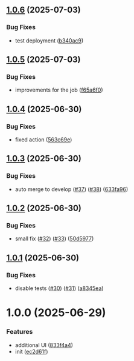 ## [1.0.6](https://github.com/PashaBoiko/lexiclab-ui/compare/v1.0.5...v1.0.6) (2025-07-03)


### Bug Fixes

* test deployment ([b340ac9](https://github.com/PashaBoiko/lexiclab-ui/commit/b340ac98f7c84c9c47c69cb4b3fb0ad9cf1f3c81))

## [1.0.5](https://github.com/PashaBoiko/lexiclab-ui/compare/v1.0.4...v1.0.5) (2025-07-03)


### Bug Fixes

* improvements for the job ([f65a6f0](https://github.com/PashaBoiko/lexiclab-ui/commit/f65a6f017987cae704e8721012d9f2b7b2fc44da))

## [1.0.4](https://github.com/PashaBoiko/lexiclab-ui/compare/v1.0.3...v1.0.4) (2025-06-30)


### Bug Fixes

* fixed action ([563c69e](https://github.com/PashaBoiko/lexiclab-ui/commit/563c69e2744ce1eb00c71cda93d5bcb7ddec7b05))

## [1.0.3](https://github.com/PashaBoiko/lexiclab-ui/compare/v1.0.2...v1.0.3) (2025-06-30)


### Bug Fixes

* auto merge to develop ([#37](https://github.com/PashaBoiko/lexiclab-ui/issues/37)) ([#38](https://github.com/PashaBoiko/lexiclab-ui/issues/38)) ([633fa96](https://github.com/PashaBoiko/lexiclab-ui/commit/633fa9609d5aac3cea780a0a643a173eb1f2354f))

## [1.0.2](https://github.com/PashaBoiko/lexiclab-ui/compare/v1.0.1...v1.0.2) (2025-06-30)


### Bug Fixes

* small fix ([#32](https://github.com/PashaBoiko/lexiclab-ui/issues/32)) ([#33](https://github.com/PashaBoiko/lexiclab-ui/issues/33)) ([50d5977](https://github.com/PashaBoiko/lexiclab-ui/commit/50d5977d0d401946bbe994eb2fe4b64c2b4fdf3d))

## [1.0.1](https://github.com/PashaBoiko/lexiclab-ui/compare/v1.0.0...v1.0.1) (2025-06-30)


### Bug Fixes

* disable tests ([#30](https://github.com/PashaBoiko/lexiclab-ui/issues/30)) ([#31](https://github.com/PashaBoiko/lexiclab-ui/issues/31)) ([a8345ea](https://github.com/PashaBoiko/lexiclab-ui/commit/a8345ea6db511177abdce8cf0294bd168a18a736))

# 1.0.0 (2025-06-29)

### Features

- additional UI ([833f4a4](https://github.com/PashaBoiko/lexiclab-ui/commit/833f4a403b63eccf4064bd27b626a24e7020555c))
- init ([ec2d61f](https://github.com/PashaBoiko/lexiclab-ui/commit/ec2d61ff5161e1e0f32523bb4282dab413efe7f5))
